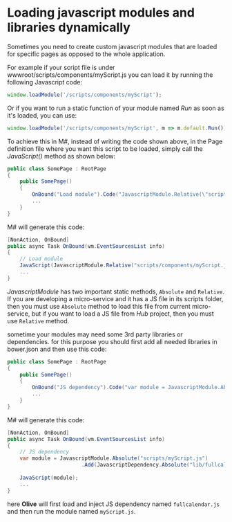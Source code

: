 # Loading javascript modules and libraries dynamically
Sometimes you need to create custom javascript modules that are loaded for specific pages as opposed to the whole application.

For example if your script file is under wwwroot/scripts/components/myScript.js you can load it by running the following Javascript code:

```javascript
window.loadModule('/scripts/components/myScript');
```

Or if you want to run a static function of your module named *Run* as soon as it's loaded, you can use:

```javascript
window.loadModule('/scripts/components/myScript', m => m.default.Run());
```
To achieve this in M#, instead of writing the code shown above, in the Page definition file where you want this script to be loaded, simply call the *JavaScript()* method as shown below:
```csharp
public class SomePage : RootPage
{
    public SomePage()
    {
		OnBound("Load module").Code("JavascriptModule.Relative(\"scripts/components/myScript.js\"");
        ...
    }
}
```
M# will generate this code:
```c#
[NonAction, OnBound]
public async Task OnBound(vm.EventSourcesList info)
{
    // Load module
    JavaScript(JavascriptModule.Relative("scripts/components/myScript.js"));
	...    
}
```
*JavascriptModule* has two important static methods, `Absolute` and `Relative`. If you are developing a micro-service and it has a JS file in its scripts folder, then you must use `Absolute` method to load this file from current micro-service, but if you want to load a JS file from *Hub* project, then you must use `Relative` method.

sometime your modules may need some 3rd party libraries or dependencies. for this purpose you should first add all needed libraries in bower.json and then use this code:
```csharp
public class SomePage : RootPage
{
    public SomePage()
    {
		OnBound("JS dependency").Code("var module = JavascriptModule.Absolute(\"scripts/myScript.js\").Add(JavascriptDependency.Absolute(\"lib/fullcalendar/dist/fullcalendar.js\")); JavaScript(module);");
        ...
    }
}
```
M# will generate this code:
```c#
[NonAction, OnBound]
public async Task OnBound(vm.EventSourcesList info)
{
    // JS dependency
    var module = JavascriptModule.Absolute("scripts/myScript.js")
						.Add(JavascriptDependency.Absolute("lib/fullcalendar/dist/fullcalendar.js")); 
	
	JavaScript(module);
	...
}
```
here **Olive** will first load and inject JS dependency named `fullcalendar.js` and then run the module named `myScript.js`.